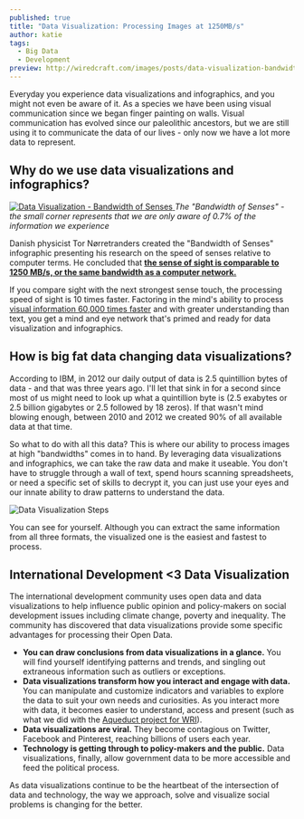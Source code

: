 ```yaml
---
published: true
title: "Data Visualization: Processing Images at 1250MB/s"
author: katie
tags:
  - Big Data
  - Development
preview: http://wiredcraft.com/images/posts/data-visualization-bandwidth-of-senese.png
---
```


Everyday you experience data visualizations and infographics, and you might not even be aware of it. As a species we have been using visual communication since we began finger painting on walls. Visual communication has evolved since our paleolithic ancestors, but we are still using it to communicate the data of our lives - only now we have a lot more data to represent.

<!--more-->

## Why do we use data visualizations and infographics?

<p class="hmedia">
  <a rel="enclosure" type="png" href="http://wiredcraft.com/images/posts/data-visualization-bandwidth-of-senese.png">
    <img class="photo" alt="Data Visualization - Bandwidth of Senses" 
     src="http://wiredcraft.com/images/posts/data-visualization-bandwidth-of-senese.png"/>
  </a>
  <em class="fn">The "Bandwidth of Senses" - the small corner represents that we are only aware of 0.7% of the information we experience</em> 
</p>

Danish physicist Tor Nørretranders created the "Bandwidth of Senses" infographic presenting his research on the speed of senses relative to computer terms. He concluded that [**the sense of sight is comparable to 1250 MB/s, or the same bandwidth as a computer network.**](https://youtu.be/pLqjQ55tz-U)

If you compare sight with the next strongest sense touch, the processing speed of sight is 10 times faster. Factoring in the mind's ability to process [visual information 60,000 times faster](http://www.billiondollargraphics.com/infographics.html) and with greater understanding than text, you get a mind and eye network that's primed and ready for data visualization and infographics.

## How is big fat data changing data visualizations?

According to IBM, in 2012 our daily output of data is 2.5 quintillion bytes of data - and that was three years ago. I'll let that sink in for a second since most of us might need to look up what a quintillion byte is (2.5 exabytes or 2.5 billion gigabytes or 2.5 followed by 18 zeros). If that wasn't mind blowing enough, between 2010 and 2012 we created 90% of all available data at that time.

So what to do with all this data? This is where our ability to process images at high "bandwidths" comes in to hand. By leveraging data visualizations and infographics, we can take the raw data and make it useable. You don't have to struggle through a wall of text, spend hours scanning spreadsheets, or need a specific set of skills to decrypt it, you can just use your eyes and our innate ability to draw patterns to understand the data.

![Data Visualization Steps](http://wiredcraft.com/images/posts/data-visualization-steps.png)

You can see for yourself. Although you can extract the same information from all three formats, the visualized one is the easiest and fastest to process.

## International Development <3 Data Visualization

The international development community uses open data and data visualizations to help influence public opinion and policy-makers on social development issues including climate change, poverty and inequality. The community has discovered that data visualizations provide some specific advantages for processing their Open Data.

- **You can draw conclusions from data visualizations in a glance.** You will find yourself identifying patterns and trends, and singling out extraneous information such as outliers or exceptions.
- **Data visualizations transform how you interact and engage with data.** You can manipulate and customize indicators and variables to explore the data to suit your own needs and curiosities. As you interact more with data, it becomes easier to understand, access and present (such as what we did with the [Aqueduct project for WRI](http://wiredcraft.com/work/the-aqueduct-global-flood-analyzer-tool/)).
- **Data visualizations are viral.** They become contagious on Twitter, Facebook and Pinterest, reaching billions of users each year.
- **Technology is getting through to policy-makers and the public.** Data visualizations, finally, allow government data to be more accessible and feed the political process.

As data visualizations continue to be the heartbeat of the intersection of data and technology, the way we approach, solve and visualize social problems is changing for the better.
